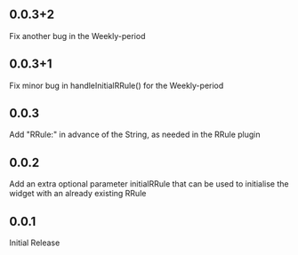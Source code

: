 ## 0.0.3+2

Fix another bug in the Weekly-period

## 0.0.3+1

Fix minor bug in handleInitialRRule() for the Weekly-period

## 0.0.3

Add "RRule:" in advance of the String, as needed in the RRule plugin

## 0.0.2

Add an extra optional parameter initialRRule that can be used to initialise the widget with an already existing RRule

## 0.0.1

Initial Release
